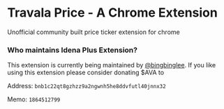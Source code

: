 # Travala Price - A Chrome Extension
Unofficial community built price ticker extension for chrome


### Who maintains Idena Plus Extension? 
This extension is currently being maintained by [@bingbinglee](https://github.com/bingbinglee/). If you like using this extension please consider donating $AVA to 

Address:
```bnb1c22qt8gzhzz9a2ngwnh5he8ddvfutl40jnnx32```

Memo:
```1864512799```
